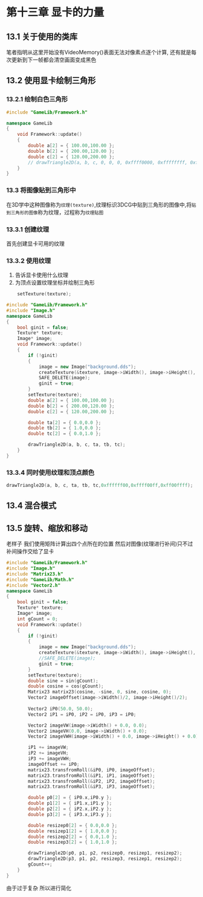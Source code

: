 # 第十三章 显卡的力量

## 13.1 关于使用的类库

笔者指明从这里开始没有VideoMemory()表面无法对像素点逐个计算,
还有就是每次更新到下一帧都会清空画面变成黑色

## 13.2 使用显卡绘制三角形

### 13.2.1 绘制白色三角形

```C++
#include "GameLib/Framework.h"

namespace GameLib
{
	void Framework::update()
	{
		double a[2] = { 100.00,100.00 };
		double b[2] = { 200.00,120.00 };
		double c[2] = { 120.00,200.00 };
		// drawTriangle2D(a, b, c, 0, 0, 0, 0xffff0000, 0xffffffff, 0xff0000ff);
	}
}
```

### 13.3 将图像贴到三角形中

在3D学中这种图像称为`纹理(texture)`,纹理标识3DCG中贴到三角形的图像中,将`贴到三角形的图像`称为纹理，过程称为`纹理贴图`

### 13.3.1 创建纹理

首先创建显卡可用的纹理

### 13.3.2 使用纹理

1. 告诉显卡使用什么纹理
2. 为顶点设置纹理坐标并绘制三角形

``` C++
	setTexture(texture);
```

``` C++
#include "GameLib/Framework.h"
#include "Image.h"
namespace GameLib
{
	bool ginit = false;
	Texture* texture;
	Image* image;
	void Framework::update()
	{
		if (!ginit)
		{
			image = new Image("background.dds");
			createTexture(&texture, image->iWidth(), image->iHeight(), image->data(), image->iWidth(), image->iHeight());
			SAFE_DELETE(image);
			ginit = true;
		}
		setTexture(texture);
		double a[2] = { 100.00,100.00 };
		double b[2] = { 200.00,120.00 };
		double c[2] = { 120.00,200.00 };

		double ta[2] = { 0.0,0.0 };
		double tb[2] = { 1.0,0.0 };
		double tc[2] = { 0.0,1.0 };

		drawTriangle2D(a, b, c, ta, tb, tc);
	}
}
```

### 13.3.4 同时使用纹理和顶点颜色

```C++
drawTriangle2D(a, b, c, ta, tb, tc,0xffffff00,0xffff00ff,0xff00ffff);
```

## 13.4 混合模式

## 13.5 旋转、缩放和移动

老样子  我们使用矩阵计算出四个点所在的位置
然后对图像(纹理进行补间)只不过补间操作交给了显卡

```C++
#include "GameLib/Framework.h"
#include "Image.h"
#include "Matrix23.h"
#include "GameLib/Math.h"
#include "Vector2.h"
namespace GameLib
{
	bool ginit = false;
	Texture* texture;
	Image* image;
	int gCount = 0;
	void Framework::update()
	{
		if (!ginit)
		{
			image = new Image("background.dds");
			createTexture(&texture, image->iWidth(), image->iHeight(), image->data(), image->iWidth(), image->iHeight());
			//SAFE_DELETE(image);
			ginit = true;
		}
		setTexture(texture);
		double sine = sin(gCount);
		double cosine = cos(gCount);
		Matrix23 matrix23(cosine, -sine, 0, sine, cosine, 0);
		Vector2 imageOffset(image->iWidth()/2, image->iHeight()/2);
		
		Vector2 iP0(50.0, 50.0);
		Vector2 iP1 = iP0, iP2 = iP0, iP3 = iP0;

		Vector2 imageVW(image->iWidth() + 0.0, 0.0);
		Vector2 imageVH(0.0, image->iWidth() + 0.0);
		Vector2 imageVWH(image->iWidth() + 0.0, image->iHeight() + 0.0);

		iP1 += imageVW;
		iP2 += imageVH;
		iP3 += imageVWH;
		imageOffset += iP0;
		matrix23.transfromRoll(&iP0, iP0, imageOffset);
		matrix23.transfromRoll(&iP1, iP1, imageOffset);
		matrix23.transfromRoll(&iP2, iP2, imageOffset);
		matrix23.transfromRoll(&iP3, iP3, imageOffset);

		double p0[2] = { iP0.x,iP0.y };
		double p1[2] = { iP1.x,iP1.y };
		double p2[2] = { iP2.x,iP2.y };
		double p3[2] = { iP3.x,iP3.y };

		double resizep0[2] = { 0.0,0.0 };
		double resizep1[2] = { 1.0,0.0 };
		double resizep2[2] = { 0.0,1.0 };
		double resizep3[2] = { 1.0,1.0 };

		drawTriangle2D(p0, p1, p2, resizep0, resizep1, resizep2);
		drawTriangle2D(p3, p1, p2, resizep3, resizep1, resizep2);
		gCount++;
	}
}
```

由于过于复杂 所以进行简化